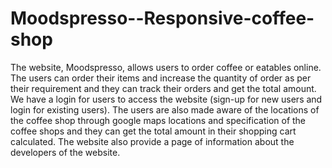 # Moodspresso--Responsive-coffee-shop
The website, Moodspresso, allows users to order coffee or eatables online. The users can order their items and increase the quantity of order as per their requirement and they can track their orders and get the total amount. We have a login for users to access the website (sign-up for new users and login for existing users). The users are also made aware of the locations of the coffee shop through google maps locations and specification of the coffee shops and they can get the total amount in their shopping cart calculated. The website also provide a page of information about the developers of the website.
